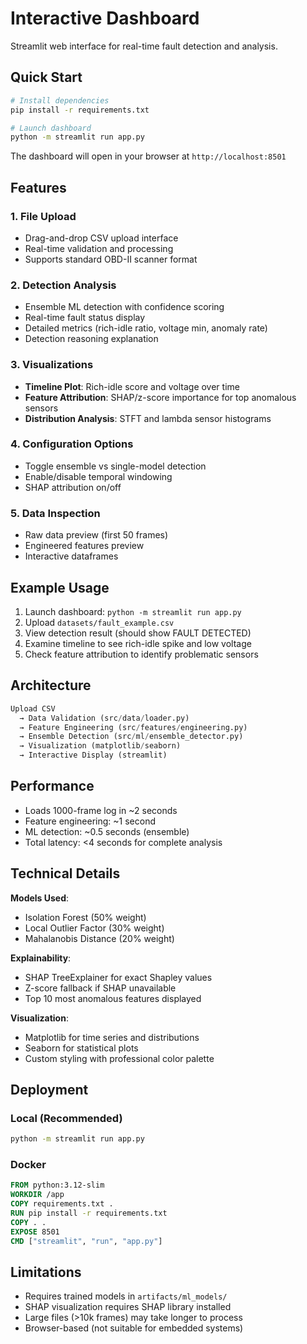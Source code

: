 # Interactive Dashboard

Streamlit web interface for real-time fault detection and analysis.

## Quick Start

```bash
# Install dependencies
pip install -r requirements.txt

# Launch dashboard
python -m streamlit run app.py
```

The dashboard will open in your browser at `http://localhost:8501`

## Features

### 1. File Upload
- Drag-and-drop CSV upload interface
- Real-time validation and processing
- Supports standard OBD-II scanner format

### 2. Detection Analysis
- Ensemble ML detection with confidence scoring
- Real-time fault status display
- Detailed metrics (rich-idle ratio, voltage min, anomaly rate)
- Detection reasoning explanation

### 3. Visualizations
- **Timeline Plot**: Rich-idle score and voltage over time
- **Feature Attribution**: SHAP/z-score importance for top anomalous sensors
- **Distribution Analysis**: STFT and lambda sensor histograms

### 4. Configuration Options
- Toggle ensemble vs single-model detection
- Enable/disable temporal windowing
- SHAP attribution on/off

### 5. Data Inspection
- Raw data preview (first 50 frames)
- Engineered features preview
- Interactive dataframes

## Example Usage

1. Launch dashboard: `python -m streamlit run app.py`
2. Upload `datasets/fault_example.csv`
3. View detection result (should show FAULT DETECTED)
4. Examine timeline to see rich-idle spike and low voltage
5. Check feature attribution to identify problematic sensors

## Architecture

```python
Upload CSV 
  → Data Validation (src/data/loader.py)
  → Feature Engineering (src/features/engineering.py)  
  → Ensemble Detection (src/ml/ensemble_detector.py)
  → Visualization (matplotlib/seaborn)
  → Interactive Display (streamlit)
```

## Performance

- Loads 1000-frame log in ~2 seconds
- Feature engineering: ~1 second
- ML detection: ~0.5 seconds (ensemble)
- Total latency: <4 seconds for complete analysis

## Technical Details

**Models Used**:
- Isolation Forest (50% weight)
- Local Outlier Factor (30% weight)  
- Mahalanobis Distance (20% weight)

**Explainability**:
- SHAP TreeExplainer for exact Shapley values
- Z-score fallback if SHAP unavailable
- Top 10 most anomalous features displayed

**Visualization**:
- Matplotlib for time series and distributions
- Seaborn for statistical plots
- Custom styling with professional color palette

## Deployment

### Local (Recommended)
```bash
python -m streamlit run app.py
```

### Docker
```dockerfile
FROM python:3.12-slim
WORKDIR /app
COPY requirements.txt .
RUN pip install -r requirements.txt
COPY . .
EXPOSE 8501
CMD ["streamlit", "run", "app.py"]
```

## Limitations

- Requires trained models in `artifacts/ml_models/`
- SHAP visualization requires SHAP library installed
- Large files (>10k frames) may take longer to process
- Browser-based (not suitable for embedded systems)
